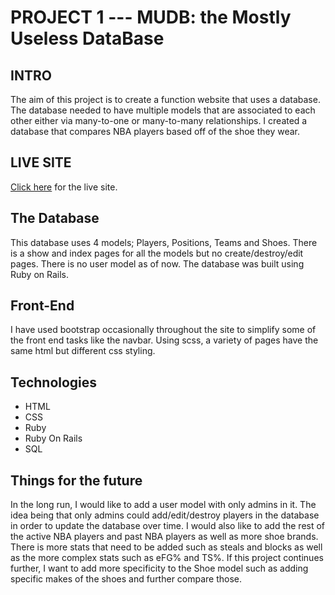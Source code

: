 # PROJECT 1 --- MUDB: the Mostly Useless DataBase

## INTRO
The aim of this project is to create a function website that uses a database. The database needed to have multiple models that are associated to each other either via many-to-one or many-to-many relationships. I created a database that compares NBA players based off of the shoe they wear.

## LIVE SITE
[Click here](https://nbashoesstats.herokuapp.com/) for the live site.

## The Database
This database uses 4 models; Players, Positions, Teams and Shoes.
There is a show and index pages for all the models but no create/destroy/edit pages.
There is no user model as of now.
The database was built using Ruby on Rails.

## Front-End
I have used bootstrap occasionally throughout the site to simplify some of the front end tasks like the navbar.
Using scss, a variety of pages have the same html but different css styling.

## Technologies
- HTML
- CSS
- Ruby
- Ruby On Rails
- SQL

## Things for the future
In the long run, I would like to add a user model with only admins in it. The idea being that only admins could add/edit/destroy players in the database in order to update the database over time. I would also like to add the rest of the active NBA players and past NBA players as well as more shoe brands. There is more stats that need to be added such as steals and blocks as well as the more complex stats such as eFG% and TS%. If this project continues further, I want to add more specificity to the Shoe model such as adding specific makes of the shoes and further compare those.
